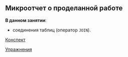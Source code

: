 ## Микроотчет о проделанной работе

**В данном занятии**:
- соединения таблиц (оператор `JOIN`).

[Конспект](sql_skillsmart_lesson10_notes.md)

[Упражнения](sql_skillsmart_lesson10_prac.md)
